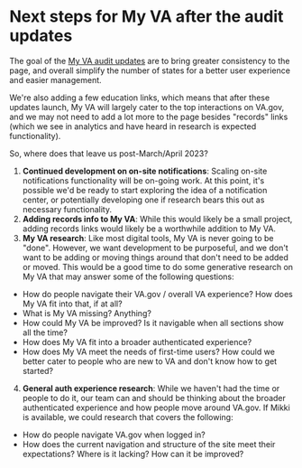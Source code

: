 # Next steps for My VA after the audit updates

The goal of the [My VA audit updates]() are to bring greater consistency to the page, and overall simplify the number of states for a better user experience and easier management. 

We're also adding a few education links, which means that after these updates launch, My VA will largely cater to the top interactions on VA.gov, and we may not need to add a lot more to the page besides "records" links (which we see in analytics and have heard in research is expected functionality).

So, where does that leave us post-March/April 2023?

1. **Continued development on on-site notifications**: Scaling on-site notifications functionality will be on-going work. At this point, it's possible we'd be ready to start exploring the idea of a notification center, or potentially developing one if research bears this out as necessary functionality.
2. **Adding records info to My VA**: While this would likely be a small project, adding records links would likely be a worthwhile addition to My VA.
3. **My VA research**: Like most digital tools, My VA is never going to be "done". However, we want development to be purposeful, and we don't want to be adding or moving things around that don't need to be added or moved. This would be a good time to do some generative research on My VA that may answer some of the following questions:
  - How do people navigate their VA.gov / overall VA experience? How does My VA fit into that, if at all?
  - What is My VA missing? Anything?
  - How could My VA be improved? Is it navigable when all sections show all the time? 
  - How does My VA fit into a broader authenticated experience?
  - How does My VA meet the needs of first-time users? How could we better cater to people who are new to VA and don't know how to get started?
4. **General auth experience research**: While we haven't had the time or people to do it, our team can and should be thinking about the broader authenticated experience and how people move around VA.gov. If Mikki is available, we could research that covers the following:
  - How do people navigate VA.gov when logged in?
  - How does the current navigation and structure of the site meet their expectations? Where is it lacking? How can it be improved?
